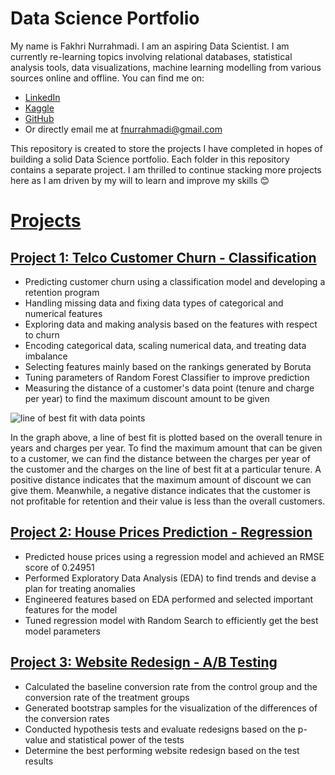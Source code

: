 # Data Science Portfolio

My name is Fakhri Nurrahmadi. I am an aspiring Data Scientist. I am currently re-learning topics involving relational databases, statistical analysis tools, data visualizations, machine learning modelling from various sources online and offline. You can find me on:
- [LinkedIn](https://www.linkedin.com/in/fnurrahmadi/)
- [Kaggle](https://www.kaggle.com/hidious)
- [GitHub](https://github.com/fnurrahmadi)
- Or directly email me at fnurrahmadi@gmail.com

This repository is created to store the projects I have completed in hopes of building a solid Data Science portfolio. Each folder in this repository contains a separate project. I am thrilled to continue stacking more projects here as I am driven by my will to learn and improve my skills 😊

# [Projects](https://github.com/fnurrahmadi/data-science-portfolio)

## [Project 1: Telco Customer Churn - Classification](https://github.com/fnurrahmadi/FN-Repo/tree/main/Telco%20Customer%20Churn)
- Predicting customer churn using a classification model and developing a retention program
- Handling missing data and fixing data types of categorical and numerical features
- Exploring data and making analysis based on the features with respect to churn
- Encoding categorical data, scaling numerical data, and treating data imbalance
- Selecting features mainly based on the rankings generated by Boruta
- Tuning parameters of Random Forest Classifier to improve prediction
- Measuring the distance of a customer's data point (tenure and charge per year) to find the maximum discount amount to be given

![line of best fit with data points](https://raw.githubusercontent.com/fnurrahmadi/data-science-portfolio/edd9f521ac68ccb43fa36fc4ac00994bf0cdc4f3/Telco%20Customer%20Churn/img/output_159_1.png)

In the graph above, a line of best fit is plotted based on the overall tenure in years and charges per year. To find the maximum amount that can be given to a customer, we can find the distance between the charges per year of the customer and the charges on the line of best fit at a particular tenure. A positive distance indicates that the maximum amount of discount we can give them. Meanwhile, a negative distance indicates that the customer is not profitable for retention and their value is less than the overall customers.

## [Project 2: House Prices Prediction - Regression](https://github.com/fnurrahmadi/data-science-portfolio/tree/main/House%20Prices%20Prediction)
- Predicted house prices using a regression model and achieved an RMSE score of 0.24951
- Performed Exploratory Data Analysis (EDA) to find trends and devise a plan for treating anomalies
- Engineered features based on EDA performed and selected important features for the model
- Tuned regression model with Random Search to efficiently get the best model parameters

## [Project 3: Website Redesign - A/B Testing](https://github.com/fnurrahmadi/data-science-portfolio/tree/main/Website%20Redesign%20AB%20Testing)
- Calculated the baseline conversion rate from the control group and the conversion rate of the treatment groups
- Generated bootstrap samples for the visualization of the differences of the conversion rates
- Conducted hypothesis tests and evaluate redesigns based on the p-value and statistical power of the tests
- Determine the best performing website redesign based on the test results